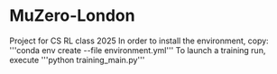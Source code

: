 # MuZero-London
Project for CS RL class 2025
In order to install the environment, copy:
'''conda env create --file environment.yml'''
To launch a training run, execute '''python training_main.py'''

